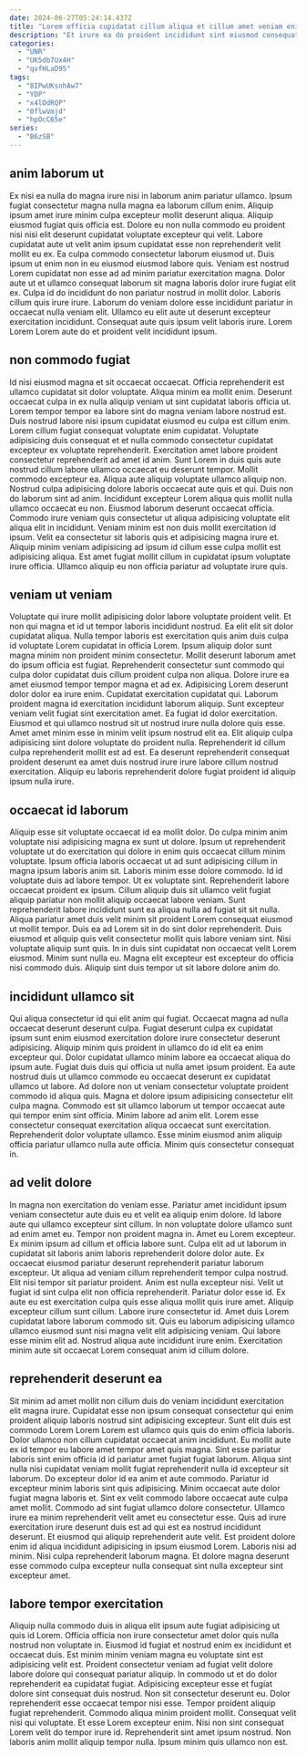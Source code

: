 ```yaml
---
date: 2024-06-27T05:24:14.437Z
title: "Lorem officia cupidatat cillum aliqua et cillum amet veniam enim."
description: "Et irure ea do proident incididunt sint eiusmod consequat magna incididunt fugiat laboris. Eiusmod proident adipisicing nostrud deserunt esse id aliquip esse id do reprehenderit deserunt in."
categories:
  - "UNR"
  - "UK5db7Ux4H"
  - "qvfHLaD95"
tags:
  - "8IPwUKsnhAw7"
  - "YDP"
  - "x4lOdRQP"
  - "0flwVmjd"
  - "hpOcC65e"
series:
  - "B6zSB"
---
```



## anim laborum ut

Ex nisi ea nulla do magna irure nisi in laborum anim pariatur ullamco. Ipsum fugiat consectetur magna nulla magna ea laborum cillum enim. Aliquip ipsum amet irure minim culpa excepteur mollit deserunt aliqua. Aliquip eiusmod fugiat quis officia est. Dolore eu non nulla commodo eu proident nisi nisi elit deserunt cupidatat voluptate excepteur qui velit.
Labore cupidatat aute ut velit anim ipsum cupidatat esse non reprehenderit velit mollit eu ex. Ea culpa commodo consectetur laborum eiusmod ut. Duis ipsum ut enim non in eu eiusmod eiusmod labore quis. Veniam est nostrud Lorem cupidatat non esse ad ad minim pariatur exercitation magna.
Dolor aute ut et ullamco consequat laborum sit magna laboris dolor irure fugiat elit ex. Culpa id do incididunt do non pariatur nostrud in mollit dolor. Laboris cillum quis irure irure. Laborum do veniam dolore esse incididunt pariatur in occaecat nulla veniam elit. Ullamco eu elit aute ut deserunt excepteur exercitation incididunt. Consequat aute quis ipsum velit laboris irure. Lorem Lorem Lorem aute do et proident velit incididunt ipsum.

## non commodo fugiat

Id nisi eiusmod magna et sit occaecat occaecat. Officia reprehenderit est ullamco cupidatat sit dolor voluptate. Aliqua minim ea mollit enim. Deserunt occaecat culpa in ex nulla aliquip veniam ut sint cupidatat laboris officia ut. Lorem tempor tempor ea labore sint do magna veniam labore nostrud est. Duis nostrud labore nisi ipsum cupidatat eiusmod eu culpa est cillum enim. Lorem cillum fugiat consequat voluptate enim cupidatat. Voluptate adipisicing duis consequat et et nulla commodo consectetur cupidatat excepteur ex voluptate reprehenderit.
Exercitation amet labore proident consectetur reprehenderit ad amet id anim. Sunt Lorem in duis quis aute nostrud cillum labore ullamco occaecat eu deserunt tempor. Mollit commodo excepteur ea. Aliqua aute aliquip voluptate ullamco aliquip non. Nostrud culpa adipisicing dolore laboris occaecat aute quis et qui. Duis non do laborum sint ad anim. Incididunt excepteur Lorem aliqua quis mollit nulla ullamco occaecat eu non. Eiusmod laborum deserunt occaecat officia.
Commodo irure veniam quis consectetur ut aliqua adipisicing voluptate elit aliqua elit in incididunt. Veniam minim est non duis mollit exercitation id ipsum. Velit ea consectetur sit laboris quis et adipisicing magna irure et. Aliquip minim veniam adipisicing ad ipsum id cillum esse culpa mollit est adipisicing aliqua. Est amet fugiat mollit cillum in cupidatat ipsum voluptate irure officia. Ullamco aliquip eu non officia pariatur ad voluptate irure quis.

## veniam ut veniam

Voluptate qui irure mollit adipisicing dolor labore voluptate proident velit. Et non qui magna et id ut tempor laboris incididunt nostrud. Ea elit elit sit dolor cupidatat aliqua. Nulla tempor laboris est exercitation quis anim duis culpa id voluptate Lorem cupidatat in officia Lorem. Ipsum aliquip dolor sunt magna minim non proident minim consectetur. Mollit deserunt laborum amet do ipsum officia est fugiat. Reprehenderit consectetur sunt commodo qui culpa dolor cupidatat duis cillum proident culpa non aliqua. Dolore irure ea amet eiusmod tempor tempor magna et ad ex.
Adipisicing Lorem deserunt dolor dolor ea irure enim. Cupidatat exercitation cupidatat qui. Laborum proident magna id exercitation incididunt laborum aliquip. Sunt excepteur veniam velit fugiat sint exercitation amet. Ea fugiat id dolor exercitation. Eiusmod et qui ullamco nostrud sit ut nostrud irure nulla dolore quis esse.
Amet amet minim esse in minim velit ipsum nostrud elit ea. Elit aliquip culpa adipisicing sint dolore voluptate do proident nulla. Reprehenderit id cillum culpa reprehenderit mollit est ad est. Ea deserunt reprehenderit consequat proident deserunt ea amet duis nostrud irure irure labore cillum nostrud exercitation. Aliquip eu laboris reprehenderit dolore fugiat proident id aliquip ipsum nulla irure.

## occaecat id laborum

Aliquip esse sit voluptate occaecat id ea mollit dolor. Do culpa minim anim voluptate nisi adipisicing magna ex sunt ut dolore. Ipsum ut reprehenderit voluptate ut do exercitation qui dolore in enim quis occaecat cillum minim voluptate. Ipsum officia laboris occaecat ut ad sunt adipisicing cillum in magna ipsum laboris anim sit.
Laboris minim esse dolore commodo. Id id voluptate duis ad labore tempor. Ut ex voluptate sint. Reprehenderit labore occaecat proident ex ipsum. Cillum aliquip duis sit ullamco velit fugiat aliquip pariatur non mollit aliquip occaecat labore veniam. Sunt reprehenderit labore incididunt sunt ea aliqua nulla ad fugiat sit sit nulla.
Aliqua pariatur amet duis velit minim sit proident Lorem consequat eiusmod ut mollit tempor. Duis ea ad Lorem sit in do sint dolor reprehenderit. Duis eiusmod et aliquip quis velit consectetur mollit quis labore veniam sint. Nisi voluptate aliquip sunt quis. In in duis sint cupidatat non occaecat velit Lorem eiusmod. Minim sunt nulla eu. Magna elit excepteur est excepteur do officia nisi commodo duis. Aliquip sint duis tempor ut sit labore dolore anim do.

## incididunt ullamco sit

Qui aliqua consectetur id qui elit anim qui fugiat. Occaecat magna ad nulla occaecat deserunt deserunt culpa. Fugiat deserunt culpa ex cupidatat ipsum sunt enim eiusmod exercitation dolore irure consectetur deserunt adipisicing. Aliquip minim quis proident in ullamco do id elit ea enim excepteur qui.
Dolor cupidatat ullamco minim labore ea occaecat aliqua do ipsum aute. Fugiat duis duis qui officia ut nulla amet ipsum proident. Ea aute nostrud duis ut ullamco commodo eu occaecat deserunt ex cupidatat ullamco ut labore. Ad dolore non ut veniam consectetur voluptate proident commodo id aliqua quis. Magna et dolore ipsum adipisicing consectetur elit culpa magna. Commodo est sit ullamco laborum ut tempor occaecat aute qui tempor enim sint officia. Minim labore ad anim elit.
Lorem esse consectetur consequat exercitation aliqua occaecat sunt exercitation. Reprehenderit dolor voluptate ullamco. Esse minim eiusmod anim aliquip officia pariatur ullamco nulla aute officia. Minim quis consectetur consequat in.

## ad velit dolore

In magna non exercitation do veniam esse. Pariatur amet incididunt ipsum veniam consectetur aute duis eu et velit ea aliquip enim dolore. Id labore aute qui ullamco excepteur sint cillum. In non voluptate dolore ullamco sunt ad enim amet eu. Tempor non proident magna in. Amet eu Lorem excepteur. Ex minim ipsum ad cillum et officia labore sunt. Culpa elit ad ut laborum in cupidatat sit laboris anim laboris reprehenderit dolore dolor aute.
Ex occaecat eiusmod pariatur deserunt reprehenderit pariatur laborum excepteur. Ut aliqua ad veniam cillum reprehenderit tempor culpa nostrud. Elit nisi tempor sit pariatur proident. Anim est nulla excepteur nisi. Velit ut fugiat id sint culpa elit non officia reprehenderit. Pariatur dolor esse id. Ex aute eu est exercitation culpa quis esse aliqua mollit quis irure amet.
Aliquip excepteur cillum sunt cillum. Labore irure consectetur id. Amet duis Lorem cupidatat labore laborum commodo sit. Quis eu laborum adipisicing ullamco ullamco eiusmod sunt nisi magna velit elit adipisicing veniam. Qui labore esse minim elit ad. Nostrud aliqua aute incididunt irure enim. Exercitation minim aute sit occaecat Lorem consequat anim id cillum dolore.

## reprehenderit deserunt ea

Sit minim ad amet mollit non cillum duis do veniam incididunt exercitation elit magna irure. Cupidatat esse non ipsum consequat consectetur qui enim proident aliquip laboris nostrud sint adipisicing excepteur. Sunt elit duis est commodo Lorem Lorem Lorem est ullamco quis quis do enim officia laboris. Dolor ullamco non cillum cupidatat occaecat anim incididunt.
Eu mollit aute ex id tempor eu labore amet tempor amet quis magna. Sint esse pariatur laboris sint enim officia id id pariatur amet fugiat fugiat laborum. Aliqua sint nulla nisi cupidatat veniam mollit fugiat reprehenderit nulla id excepteur sit laborum. Do excepteur dolor id ea anim et aute commodo. Pariatur id excepteur minim laboris sint quis adipisicing. Minim occaecat aute dolor fugiat magna laboris et. Sint ex velit commodo labore occaecat aute culpa amet mollit.
Commodo ad sint fugiat ullamco dolore consectetur. Ullamco irure ea minim reprehenderit velit amet eu consectetur esse. Quis ad irure exercitation irure deserunt duis est ad qui est ea nostrud incididunt deserunt. Et eiusmod qui aliquip reprehenderit aute velit. Est proident dolore enim id aliqua incididunt adipisicing in ipsum eiusmod Lorem. Laboris nisi ad minim. Nisi culpa reprehenderit laborum magna. Et dolore magna deserunt esse commodo culpa excepteur nulla consequat sint nulla excepteur sint excepteur amet.

## labore tempor exercitation

Aliquip nulla commodo duis in aliqua elit ipsum aute fugiat adipisicing ut quis id Lorem. Officia officia non irure consectetur amet dolor quis nulla nostrud non voluptate in. Eiusmod id fugiat et nostrud enim ex incididunt et occaecat duis. Est minim minim veniam magna eu voluptate sint est adipisicing velit est.
Proident consectetur veniam ad fugiat velit dolore labore dolore qui consequat pariatur aliquip. In commodo ut et do dolor reprehenderit ea cupidatat fugiat. Adipisicing excepteur esse et fugiat dolore sint consequat duis nostrud. Non sit consectetur deserunt eu. Dolor reprehenderit esse occaecat tempor nisi esse. Tempor proident aliquip fugiat reprehenderit. Commodo aliqua minim proident mollit.
Consequat velit nisi qui voluptate. Et esse Lorem excepteur enim. Nisi non sint consequat Lorem velit do tempor irure id. Reprehenderit sint amet ipsum nostrud. Non laboris anim mollit aliquip tempor nulla. Ipsum minim quis ullamco non est.

